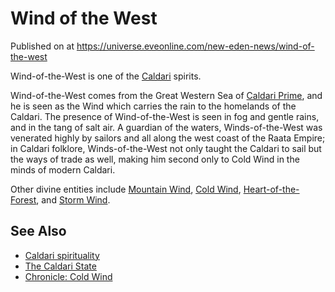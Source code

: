 # Wind of the West
Published on  at https://universe.eveonline.com/new-eden-news/wind-of-the-west

Wind-of-the-West is one of the [Caldari](7unGNsrMFwIWXMMbrM2jfy)
spirits.

Wind-of-the-West comes from the Great Western Sea of [Caldari Prime](1yEhptNaSoG42YRSay711i), and he is seen as the Wind which
carries the rain to the homelands of the Caldari. The presence of
Wind-of-the-West is seen in fog and gentle rains, and in the tang of
salt air. A guardian of the waters, Winds-of-the-West was venerated
highly by sailors and all along the west coast of the Raata Empire; in
Caldari folklore, Winds-of-the-West not only taught the Caldari to sail
but the ways of trade as well, making him second only to Cold Wind in
the minds of modern Caldari.

Other divine entities include [Mountain Wind](NEtuLo38zgFK9ZA0sGYCk), [Cold Wind](16iSgSK58hOq8DIlx2oqKS),
[Heart-of-the-Forest](3zH6qMixgVJtQUgHF3KFFM), and [Storm Wind](vAU7b4dGGPGQNp6QRw6mX).

See Also
--------
- [Caldari spirituality](6ViqPOTE9TOkwWd1CL8b10)
- [The Caldari State](7unGNsrMFwIWXMMbrM2jfy)
- [Chronicle: Cold Wind](6p1dVRZb0mLS2OPFXj8eGJ)
